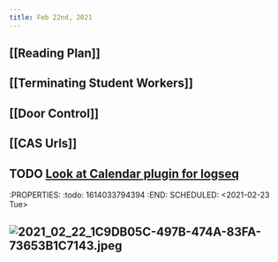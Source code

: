 ```yaml
---
title: Feb 22nd, 2021
---
```


## [[Reading Plan]]
## [[Terminating Student Workers]]
## [[Door Control]]
## [[CAS Urls]]
## TODO [Look at Calendar plugin for logseq](https://discord.com/channels/725182569297215569/756886540038438992/811391988665942056)
:PROPERTIES:
:todo: 1614033794394
:END:
SCHEDULED: <2021-02-23 Tue>
## ![2021_02_22_1C9DB05C-497B-474A-83FA-73653B1C7143.jpeg](https://cdn.logseq.com/%2F2ced21d5-4613-4500-9c50-ea987679aac5f727e05a-46cd-4530-8a6c-13b69a5061e42021_02_22_1C9DB05C-497B-474A-83FA-73653B1C7143.jpeg?Expires=4767645148&Signature=jkUjVUI5sEbU8~XCFpchS1jEro~VucQTcWFNM2duv8qK-AeZ-mkdcjqP~3NEqWbT9TerVpJ8K1tgyxtuo1ZLMItvhmF2Lzh6IvJkc5cQLv73ZyxnIpERWfokijFomYB0MePJK~XAmgviZu37hSgTwSnnQ5wijbSidLF3PQ5ieJnyXvZ3AiPJFsDw6zDkMzOlHG6yvH9dzE55ghkZPnidLsmRn~mAHIVrUBnNT5yJf1HB4vcYC9JzqhNVAnme4UVHF5KcG0EaXC4xDnOL-AJAU0gPrvEmLH5vnG3~z1ZHIlTiG2ukcNMAVp~Aa2C63Lrfk1F2Rkzb6fus4P6LT4yksQ__&Key-Pair-Id=APKAJE5CCD6X7MP6PTEA)
